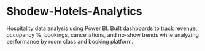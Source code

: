 # Shodew-Hotels-Analytics
Hospitality data analysis using Power BI. Built dashboards to track revenue, occupancy %, bookings, cancellations, and no-show trends while analyzing performance by room class and booking platform.
